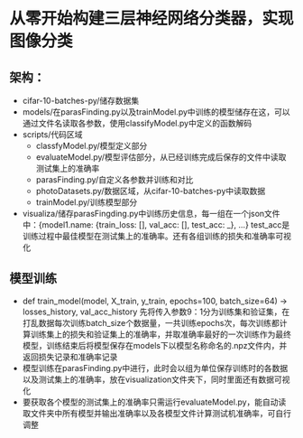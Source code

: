 # 从零开始构建三层神经网络分类器，实现图像分类
## 架构：
- cifar-10-batches-py/储存数据集
- models/在parasFinding.py以及trainModel.py中训练的模型储存在这，可以通过文件名读取各参数，使用classifyModel.py中定义的函数解码
- scripts/代码区域
  - classfyModel.py/模型定义部分
  - evaluateModel.py/模型评估部分，从已经训练完成后保存的文件中读取测试集上的准确率
  - parasFinding.py/自定义各参数并训练和对比
  - photoDatasets.py/数据区域，从cifar-10-batches-py中读取数据
  - trainModel.py/训练模型部分
- visualiza/储存parasFingding.py中训练历史信息，每一组在一个json文件中：{model1.name: {train_loss: [], val_acc: [], test_acc: _}, ...} test_acc是训练过程中最佳模型在测试集上的准确率。还有各组训练的损失和准确率可视化

## 模型训练
- def train_model(model, X_train, y_train, epochs=100, batch_size=64) -> losses_history, val_acc_history
  先将传入参数9：1分为训练集和验证集，在打乱数据每次训练batch_size个数据量，一共训练epochs次，每次训练都计算训练集上的损失和验证集上的准确率，并取准确率最好的一次训练作为最终模型，训练结束后将模型保存在models下以模型名称命名的.npz文件内，并返回损失记录和准确率记录
- 模型训练在parasFinding.py中进行，此时会以组为单位保存训练时的各数据以及测试集上的准确率，放在visualization文件夹下，同时里面还有数据可视化
- 要获取各个模型的测试集上的准确率只需运行evaluateModel.py，能自动读取文件夹中所有模型并输出准确率以及各模型文件计算测试机准确率，可自行调整

    
  
